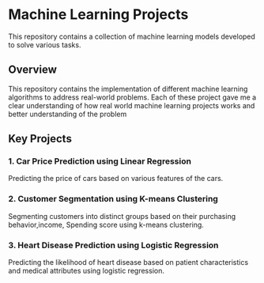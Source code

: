 # Machine Learning Projects

This repository contains a collection of machine learning models developed to solve various tasks.

## Overview

This repository contains the implementation of different machine learning algorithms to address real-world problems. Each of these project gave me a clear understanding of how real world machine learning projects works and better understanding of the problem

## Key Projects

### 1. Car Price Prediction using Linear Regression
Predicting the price of cars based on various features of the cars.

### 2. Customer Segmentation using K-means Clustering
Segmenting customers into distinct groups based on their purchasing behavior,income, Spending score using k-means clustering.


### 3. Heart Disease Prediction using Logistic Regression

Predicting the likelihood of heart disease based on patient characteristics and medical attributes using logistic regression.


